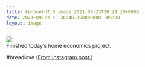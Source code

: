 ```yaml
---
title: kenbooth2.0 image 2021-09-23T20:29:10+0000
date: 2021-09-23 15:36:46.158000000 -05:00
layout: image
---
```


<img src="https://dl.dropboxusercontent.com/s/taysvho7laqb7m3/242636421_221025416733135_1688387802483585408_n?dl=0"><br>
Finished today’s home economics project.

#breadlove (<a href="https://www.instagram.com/p/CULXXa8rpFp/">From Instagram post.</a>)